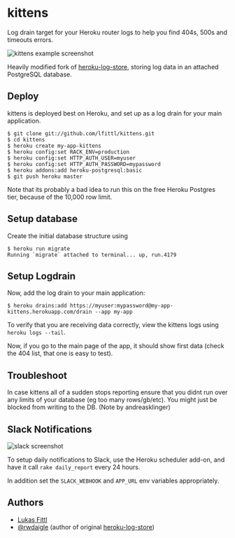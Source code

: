 # kittens

Log drain target for your Heroku router logs to help you find 404s, 500s and timeouts errors.

![kittens example screenshot](https://dl.dropboxusercontent.com/u/6237890/product_screenshots/kittens.png)

Heavily modified fork of [heroku-log-store](https://github.com/rwdaigle/heroku-log-store), storing log data in an attached PostgreSQL database.

## Deploy

kittens is deployed best on Heroku, and set up as a log drain for your main application.

```term
$ git clone git://github.com/lfittl/kittens.git
$ cd kittens
$ heroku create my-app-kittens
$ heroku config:set RACK_ENV=production
$ heroku config:set HTTP_AUTH_USER=myuser
$ heroku config:set HTTP_AUTH_PASSWORD=mypassword
$ heroku addons:add heroku-postgresql:basic
$ git push heroku master
```

Note that its probably a bad idea to run this on the free Heroku Postgres tier,
because of the 10,000 row limit.

## Setup database

Create the initial database structure using

```term
$ heroku run migrate
Running `migrate` attached to terminal... up, run.4179
```

## Setup Logdrain

Now, add the log drain to your main application:

```
$ heroku drains:add https://myuser:mypassword@my-app-kittens.herokuapp.com/drain --app my-app
```

To verify that you are receiving data correctly, view the kittens logs using ```heroku logs --tail```.

Now, if you go to the main page of the app, it should show first data (check the 404 list, that one is easy to test).

## Troubleshoot

In case kittens all of a sudden stops reporting ensure that you didnt run over any limits of your database (eg too many rows/gb/etc). You might just be blocked from writing to the DB. (Note by andreasklinger)

## Slack Notifications

![slack screenshot](https://dl.dropboxusercontent.com/u/6237890/product_screenshots/kittens_slack.png)

To setup daily notifications to Slack, use the Heroku scheduler add-on,
and have it call ```rake daily_report``` every 24 hours.

In addition set the ```SLACK_WEBHOOK``` and ```APP_URL``` env variables appropriately.

## Authors

* [Lukas Fittl](https://twitter.com/LukasFittl)
* [@rwdaigle](https://twitter.com/rwdaigle) (author of original [heroku-log-store](https://github.com/rwdaigle/heroku-log-store))
